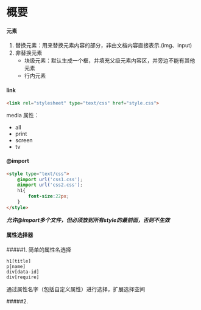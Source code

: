 # 概要

#### 元素
1. 替换元素：用来替换元素内容的部分，非由文档内容直接表示.(img、input)
2. 非替换元素
    + 块级元素：默认生成一个框，并填充父级元素内容区，并旁边不能有其他元素
    + 行内元素

#### link

```html
<link rel="stylesheet" type="text/css" href="style.css">
```

media 属性：
+ all
+ print
+ screen
+ tv

#### @import

```html
<style type="text/css">
    @import url('css1.css');
    @import url('css2.css');
    h1{
        font-size:22px;
    }
</style>
```

***允许@import多个文件，但必须放到所有style的最前面，否则不生效***

#### 属性选择器

#####1. 简单的属性名选择

```style
h1[title]
p[name]
div[data-id]
div[require]
```

通过属性名字（包括自定义属性）进行选择，扩展选择空间

#####2. 
